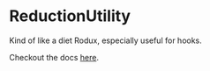 # ReductionUtility

Kind of like a diet Rodux, especially useful for hooks.

Checkout the docs [here](http://howmanysmall.github.io/ReductionUtility).